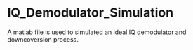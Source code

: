 # IQ_Demodulator_Simulation
A matlab file is used to simulated an ideal IQ demodulator and downcoversion process. 
